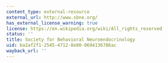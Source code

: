 ```yaml
---
content_type: external-resource
external_url: http://www.sbne.org/
has_external_license_warning: true
license: https://en.wikipedia.org/wiki/All_rights_reserved
status: ''
title: Society for Behavioral Neuroendocrinology
uid: ba2af2f1-2545-4712-8e80-0694136786ac
wayback_url: ''
---
```

